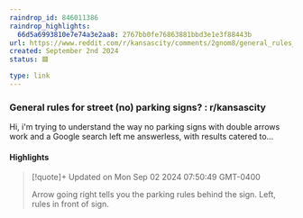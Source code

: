 ```yaml
---
raindrop_id: 846011386
raindrop_highlights:
  66d5a6993810e7e74a3e2aa8: 2767bb0fe76863881bbd3e1e3f88443b
url: https://www.reddit.com/r/kansascity/comments/2gnom8/general_rules_for_street_no_parking_signs/
created: September 2nd 2024
status: 🟥

type: link
---
```



### General rules for street (no) parking signs? : r/kansascity

Hi, i&#39;m trying to understand the way no parking signs with double arrows work and a Google search left me answerless, with results catered to…

#### Highlights

> [!quote]+ Updated on Mon Sep 02 2024 07:50:49 GMT-0400
>
> Arrow going right tells you the parking rules behind the sign. Left, rules in front of sign.
